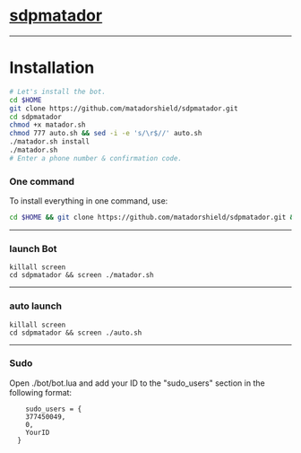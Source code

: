 # [sdpmatador](https://telegram.me/xx_hidden_boy_xx)


* * *


# Installation

```sh
# Let's install the bot.
cd $HOME
git clone https://github.com/matadorshield/sdpmatador.git
cd sdpmatador
chmod +x matador.sh
chmod 777 auto.sh && sed -i -e 's/\r$//' auto.sh
./matador.sh install
./matador.sh 
# Enter a phone number & confirmation code.
```
### One command
To install everything in one command, use:
```sh
cd $HOME && git clone https://github.com/matadorshield/sdpmatador.git && cd sdpmatador && chmod +x matador.sh && chmod 777 auto.sh && sed -i -e 's/\r$//' auto.sh && ./matador.sh install && ./matador.sh
```

* * *

### launch Bot

```
killall screen
cd sdpmatador && screen ./matador.sh
```

* * *


### auto launch 
```
killall screen
cd sdpmatador && screen ./auto.sh
```

* * *


### Sudo

Open ./bot/bot.lua and add your ID to the "sudo_users" section in the following format:
```
    sudo_users = {
    377450049,
    0,
    YourID
  }
